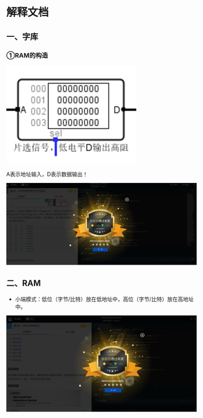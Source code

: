 # 解释文档

## 一、字库

### ①RAM的构造

<img src="image-20231118142025169.png" alt="image-20231118142025169" style="zoom:200%;" />

A表示地址输入，D表示数据输出！

![image-20231119195553038](image-20231119195553038.png)

## 二、RAM

- 小端模式：低位（字节/比特）放在低地址中，高位（字节/比特）放在高地址中。









![image-20231119200604588](image-20231119200604588.png)
